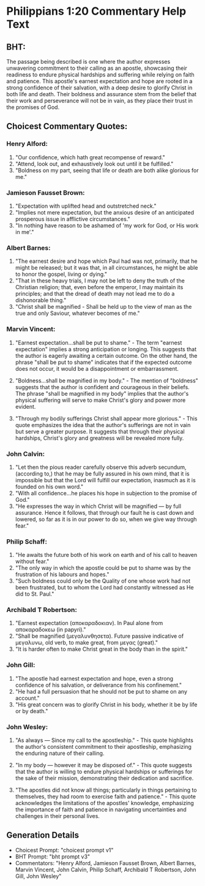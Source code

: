 # Philippians 1:20 Commentary Help Text

## BHT:
The passage being described is one where the author expresses unwavering commitment to their calling as an apostle, showcasing their readiness to endure physical hardships and suffering while relying on faith and patience. This apostle's earnest expectation and hope are rooted in a strong confidence of their salvation, with a deep desire to glorify Christ in both life and death. Their boldness and assurance stem from the belief that their work and perseverance will not be in vain, as they place their trust in the promises of God.

## Choicest Commentary Quotes:
### Henry Alford:
1. "Our confidence, which hath great recompense of reward."
2. "Attend, look out, and exhaustively look out until it be fulfilled."
3. "Boldness on my part, seeing that life or death are both alike glorious for me."

### Jamieson Fausset Brown:
1. "Expectation with uplifted head and outstretched neck."
2. "Implies not mere expectation, but the anxious desire of an anticipated prosperous issue in afflictive circumstances."
3. "In nothing have reason to be ashamed of 'my work for God, or His work in me'."

### Albert Barnes:
1. "The earnest desire and hope which Paul had was not, primarily, that he might be released; but it was that, in all circumstances, he might be able to honor the gospel, living or dying."
2. "That in these heavy trials, I may not be left to deny the truth of the Christian religion; that, even before the emperor, I may maintain its principles; and that the dread of death may not lead me to do a dishonorable thing."
3. "Christ shall be magnified - Shall be held up to the view of man as the true and only Saviour, whatever becomes of me."

### Marvin Vincent:
1. "Earnest expectation...shall be put to shame." - The term "earnest expectation" implies a strong anticipation or longing. This suggests that the author is eagerly awaiting a certain outcome. On the other hand, the phrase "shall be put to shame" indicates that if the expected outcome does not occur, it would be a disappointment or embarrassment.

2. "Boldness...shall be magnified in my body." - The mention of "boldness" suggests that the author is confident and courageous in their beliefs. The phrase "shall be magnified in my body" implies that the author's physical suffering will serve to make Christ's glory and power more evident.

3. "Through my bodily sufferings Christ shall appear more glorious." - This quote emphasizes the idea that the author's sufferings are not in vain but serve a greater purpose. It suggests that through their physical hardships, Christ's glory and greatness will be revealed more fully.

### John Calvin:
1. "Let then the pious reader carefully observe this adverb secundum, (according to,) that he may be fully assured in his own mind, that it is impossible but that the Lord will fulfill our expectation, inasmuch as it is founded on his own word."
2. "With all confidence...he places his hope in subjection to the promise of God."
3. "He expresses the way in which Christ will be magnified — by full assurance. Hence it follows, that through our fault he is cast down and lowered, so far as it is in our power to do so, when we give way through fear."

### Philip Schaff:
1. "He awaits the future both of his work on earth and of his call to heaven without fear."
2. "The only way in which the apostle could be put to shame was by the frustration of his labours and hopes."
3. "Such boldness could only be the Quality of one whose work had not been frustrated, but to whom the Lord had constantly witnessed as He did to St. Paul."

### Archibald T Robertson:
1. "Earnest expectation (αποκαραδοκιαν). In Paul alone from αποκαραδοκεω (in papyri)."
2. "Shall be magnified (μεγαλυνθησετα). Future passive indicative of μεγαλυνω, old verb, to make great, from μεγας (great)."
3. "It is harder often to make Christ great in the body than in the spirit."

### John Gill:
1. "The apostle had earnest expectation and hope, even a strong confidence of his salvation, or deliverance from his confinement."
2. "He had a full persuasion that he should not be put to shame on any account."
3. "His great concern was to glorify Christ in his body, whether it be by life or by death."

### John Wesley:
1. "As always — Since my call to the apostleship." - This quote highlights the author's consistent commitment to their apostleship, emphasizing the enduring nature of their calling.

2. "In my body — however it may be disposed of." - This quote suggests that the author is willing to endure physical hardships or sufferings for the sake of their mission, demonstrating their dedication and sacrifice.

3. "The apostles did not know all things; particularly in things pertaining to themselves, they had room to exercise faith and patience." - This quote acknowledges the limitations of the apostles' knowledge, emphasizing the importance of faith and patience in navigating uncertainties and challenges in their personal lives.


## Generation Details
- Choicest Prompt: "choicest prompt v1"
- BHT Prompt: "bht prompt v3"
- Commentators: "Henry Alford, Jamieson Fausset Brown, Albert Barnes, Marvin Vincent, John Calvin, Philip Schaff, Archibald T Robertson, John Gill, John Wesley"
